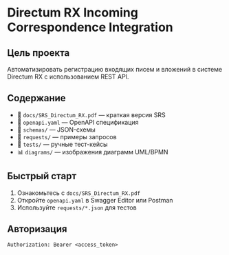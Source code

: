 # Directum RX Incoming Correspondence Integration

## Цель проекта
Автоматизировать регистрацию входящих писем и вложений в системе Directum RX с использованием REST API.

## Содержание
- 📄 `docs/SRS_Directum_RX.pdf` — краткая версия SRS
- 📑 `openapi.yaml` — OpenAPI спецификация
- 📁 `schemas/` — JSON-схемы
- 📨 `requests/` — примеры запросов
- 🧪 `tests/` — ручные тест-кейсы
- 📊 `diagrams/` — изображения диаграмм UML/BPMN

## Быстрый старт
1. Ознакомьтесь с `docs/SRS_Directum_RX.pdf`
2. Откройте `openapi.yaml` в Swagger Editor или Postman
3. Используйте `requests/*.json` для тестов

## Авторизация
```
Authorization: Bearer <access_token>
```
